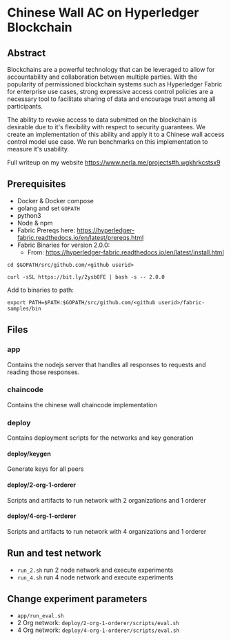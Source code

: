 # Chinese Wall AC on Hyperledger Blockchain
## Abstract
Blockchains are a powerful technology that can be leveraged to allow for accountability and collaboration between multiple parties. With the popularity of permissioned blockchain systems such as Hyperledger Fabric for enterprise use cases, strong expressive access control policies are a necessary tool to facilitate sharing of data and encourage trust among all participants. 

The ability to revoke access to data submitted on the blockchain is desirable due to it's flexibility with respect to security guarantees. We create an implementation of this ability and apply it to a Chinese wall access control model use case. We run benchmarks on this implementation to measure it's usability.

Full writeup on my website
<https://www.nerla.me/projects#h.wgkhrkcstsx9>

## Prerequisites
* Docker & Docker compose
* golang and set `GOPATH`
* python3
* Node & npm
* Fabric Prereqs here: <https://hyperledger-fabric.readthedocs.io/en/latest/prereqs.html>
* Fabric Binaries for version 2.0.0:
  * From: <https://hyperledger-fabric.readthedocs.io/en/latest/install.html>

`cd $GOPATH/src/github.com/<github userid>`

`curl -sSL https://bit.ly/2ysbOFE | bash -s -- 2.0.0 `

Add to binaries to path:

`export PATH=$PATH:$GOPATH/src/github.com/<github userid>/fabric-samples/bin`

## Files
### app
 Contains the nodejs server that handles all responses to requests and reading those responses.
### chaincode
 Contains the chinese wall chaincode implementation
### deploy
 Contains deployment scripts for the networks and key generation
#### deploy/keygen
 Generate keys for all peers
#### deploy/2-org-1-orderer
 Scripts and artifacts to run network with 2 organizations and 1 orderer
#### deploy/4-org-1-orderer
 Scripts and artifacts to run network with 4 organizations and 1 orderer


## Run and test network
* `run_2.sh` run 2 node network and execute experiments
* `run_4.sh` run 4 node network and execute experiments

## Change experiment parameters
* `app/run_eval.sh`
* 2 Org network: `deploy/2-org-1-orderer/scripts/eval.sh`
* 4 Org network: `deploy/4-org-1-orderer/scripts/eval.sh`
